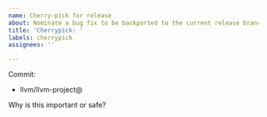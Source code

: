 ```yaml
---
name: Cherry-pick for release
about: Nominate a bug fix to be backported to the current release branch
title: 'Cherrypick: '
labels: cherrypick
assignees: ''

---
```


Commit:
-  llvm/llvm-project@

Why is this important or safe?

